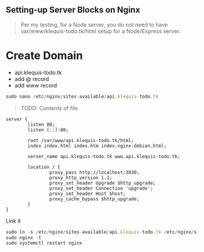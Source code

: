 ## Setting-up Server Blocks on Nginx

> Per my testing, for a Node server, you do not need to have var/www/klequis-todo.tk/html setup for a Node/Express server.

# Create Domain
- api.klequis-todo.tk
- add @ record
- add www record


```js
sudo nano /etc/nginx/sites-available/api.klequis-todo.tk
```
> TODO: Contents of file
```
server {
        listen 80;
        listen [::]:80;

        root /var/www/api.klequis-todo.tk/html;
        index index.html index.htm index.nginx-debian.html;

        server_name api.klequis-todo.tk www.api.klequis-todo.tk;

        location / {
                proxy_pass http://localhost:3030;
                proxy_http_version 1.1;
                proxy_set_header Upgrade $http_upgrade;
                proxy_set_header Connection 'upgrade';
                proxy_set_header Host $host;
                proxy_cache_bypass $http_upgrade;
        }
}

```

Link it
```js
sudo ln -s /etc/nginx/sites-available/api.klequis-todo.tk /etc/nginx/sites-enabled/
sudo nginx -t
sudo systemctl restart nginx
```

